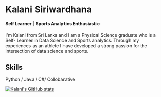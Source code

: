 # Kalani Siriwardhana
#### Self Learner | Sports Analytics Enthusiastic
I'm Kalani from Sri Lanka and I am a Physical Science graduate who is a Self- Learner in Data Science and Sports analytics. Through my experiences as an athlete I have developed a strong passion for the intersection of data science and sports. 

## Skills
Python / Java / C#/ Collobarative






[![Kalani's GitHub stats](https://github-readme-stats.vercel.app/api?username=Kalani-Siriwardhana)](https://github.com/anuraghazra/github-readme-stats)
